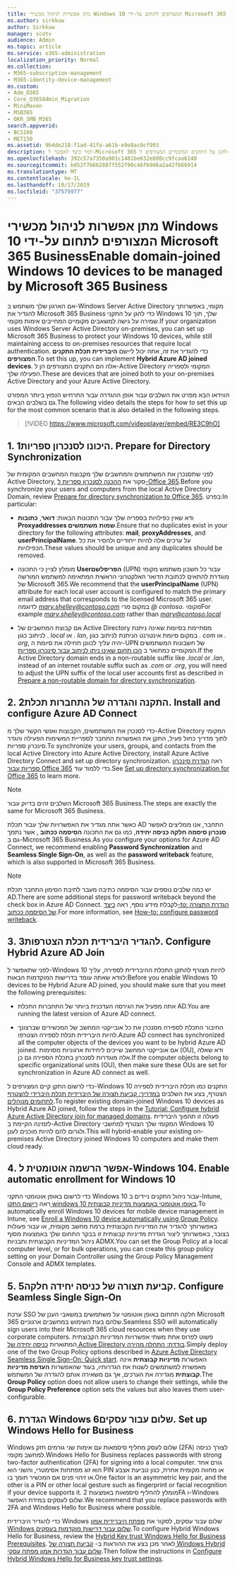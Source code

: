 ```yaml
---
title: מתן אפשרות לניהול מכשירי Windows 10 המצורפים לתחום על-ידי Microsoft 365 Business
ms.author: sirkkuw
author: Sirkkuw
manager: scotv
audience: Admin
ms.topic: article
ms.service: o365-administration
localization_priority: Normal
ms.collection:
- M365-subscription-management
- M365-identity-device-management
ms.custom:
- Adm_O365
- Core_O365Admin_Migration
- MiniMaven
- MSB365
- OKR_SMB_M365
search.appverid:
- BCS160
- MET150
ms.assetid: 9b4de218-f1ad-41fa-a61b-e9e8ac0cf993
description: למד כיצד לאפשר ל-Microsoft 365 להגן על התקנים המקומיים המצורפים ל-Windows 10.
ms.openlocfilehash: 392c57a7350a901c1481be632e880cc9fcaa6140
ms.sourcegitcommit: bd52f7b662887f552f90c46f69d6a2a42fb66914
ms.translationtype: MT
ms.contentlocale: he-IL
ms.lasthandoff: 10/17/2019
ms.locfileid: "37575977"
---
```

# <a name="enable-domain-joined-windows-10-devices-to-be-managed-by-microsoft-365-business"></a><span data-ttu-id="80a10-103">מתן אפשרות לניהול מכשירי Windows 10 המצורפים לתחום על-ידי Microsoft 365 Business</span><span class="sxs-lookup"><span data-stu-id="80a10-103">Enable domain-joined Windows 10 devices to be managed by Microsoft 365 Business</span></span>

<span data-ttu-id="80a10-104">אם הארגון שלך משתמש ב-Windows Server Active Directory מקומי, באפשרותך להגדיר את Microsoft 365 Business כדי להגן על התקני Windows 10 שלך, תוך שמירה על גישה למשאבים מקומיים המחייבים אימות מקומי.</span><span class="sxs-lookup"><span data-stu-id="80a10-104">If your organization uses Windows Server Active Directory on-premises, you can set up Microsoft 365 Business to protect your Windows 10 devices, while still maintaining access to on-premises resources that require local authentication.</span></span>
<span data-ttu-id="80a10-105">כדי להגדיר את זה, אתה יכול ליישם **היברידית תכלת התקנים המצורפים**.</span><span class="sxs-lookup"><span data-stu-id="80a10-105">To set this up, you can implement **Hybrid Azure AD joined devices**.</span></span> <span data-ttu-id="80a10-106">אלה הם התקנים המצורפים הן ל-Active Directory המקומי ולספריה הפעילה שלך.</span><span class="sxs-lookup"><span data-stu-id="80a10-106">These are devices that are joined both to your on-premises Active Directory and your Azure Active Directory.</span></span>

<span data-ttu-id="80a10-107">הווידאו הבא מפרט את השלבים עבור אופן ההגדרה עבור התרחיש הנפוץ ביותר המפורט גם בשלבים הבאים.</span><span class="sxs-lookup"><span data-stu-id="80a10-107">The following video details the steps for how to set this up for the most common scenario that is also detailed in the following steps.</span></span>

> [!VIDEO https://www.microsoft.com/videoplayer/embed/RE3C9hO]
  

## <a name="1-prepare-for-directory-synchronization"></a><span data-ttu-id="80a10-108">1. היכונו לסנכרון ספריות</span><span class="sxs-lookup"><span data-stu-id="80a10-108">1. Prepare for Directory Synchronization</span></span> 

<span data-ttu-id="80a10-109">לפני שתסנכרן את המשתמשים והמחשבים שלך מקבוצת המחשבים המקומית של Active Directory, סקור את [ההכנה לסנכרון ספריות ל-Office 365](https://docs.microsoft.com/office365/enterprise/prepare-for-directory-synchronization).</span><span class="sxs-lookup"><span data-stu-id="80a10-109">Before you synchronize your users and computers from the local Active Directory Domain, review [Prepare for directory synchronization to Office 365](https://docs.microsoft.com/office365/enterprise/prepare-for-directory-synchronization).</span></span> <span data-ttu-id="80a10-110">בפרט:</span><span class="sxs-lookup"><span data-stu-id="80a10-110">In particular:</span></span>

   - <span data-ttu-id="80a10-111">ודא שאין כפילויות בספריה שלך עבור התכונות הבאות: **דואר**, **כתובות Proxyaddresses שמות** **משתמשים**.</span><span class="sxs-lookup"><span data-stu-id="80a10-111">Ensure that no duplicates exist in your directory for the following attributes: **mail**, **proxyAddresses**, and **userPrincipalName**.</span></span> <span data-ttu-id="80a10-112">על ערכים אלה להיות ייחודיים ולהסיר את כל הכפילויות.</span><span class="sxs-lookup"><span data-stu-id="80a10-112">These values should be unique and any duplicates should be removed.</span></span>
   
   - <span data-ttu-id="80a10-113">מומלץ לציין כי התכונה **Userהפריפלשם** (UPN) עבור כל חשבון משתמש מקומי מוגדרת להתאים לכתובת הדואר האלקטרוני הראשית המתאימה למשתמש המורשה של Microsoft 365.</span><span class="sxs-lookup"><span data-stu-id="80a10-113">We recommend that the **userPrincipalName** (UPN) attribute for each local user account is configured to match the primary email address that corresponds to the licensed Microsoft 365 user.</span></span> <span data-ttu-id="80a10-114">לדוגמה *mary.shelley@contoso.com* במקום *מרי @ contoso. מקומי*</span><span class="sxs-lookup"><span data-stu-id="80a10-114">For example *mary.shelley@contoso.com* rather than *mary@contoso.local*</span></span>
   
   - <span data-ttu-id="80a10-115">אם קבוצת המחשבים של Active Directory מסתיימת בסיומת שאינה ניתנת לניתוב כגון *. local* או *. lan*, במקום סיומת אינטרנט הניתנת לניתוב כגון *. com* או *. org*, יהיה עליך לכוונן תחילה את סיומת ה-UPN של חשבונות המשתמשים המקומיים כמתואר ב [הכן תחום שאינו ניתן לניתוב עבור סינכרון ספריות](https://docs.microsoft.com/office365/enterprise/prepare-a-non-routable-domain-for-directory-synchronization).</span><span class="sxs-lookup"><span data-stu-id="80a10-115">If the Active Directory domain ends in a non-routable suffix like *.local* or *.lan*, instead of an internet routable suffix such as *.com* or *.org*, you will need to adjust the UPN suffix of the local user accounts first as described in [Prepare a non-routable domain for directory synchronization](https://docs.microsoft.com/office365/enterprise/prepare-a-non-routable-domain-for-directory-synchronization).</span></span> 

## <a name="2-install-and-configure-azure-ad-connect"></a><span data-ttu-id="80a10-116">2. התקנה והגדרה של התחברות תכלת</span><span class="sxs-lookup"><span data-stu-id="80a10-116">2. Install and configure Azure AD Connect</span></span>

<span data-ttu-id="80a10-117">כדי לסנכרן את המשתמשים, הקבוצות ואנשי הקשר שלך מ-Active Directory המקומי לתוך מדריך כחול פעיל, התקן את האפשרות התחבר לספריית המשימות הפעילה והגדר סינכרון ספריות.</span><span class="sxs-lookup"><span data-stu-id="80a10-117">To synchronize your users, groups, and contacts from the local Active Directory into Azure Active Directory, install Azure Active Directory Connect and set up directory synchronization.</span></span> <span data-ttu-id="80a10-118">ראה [הגדרת סינכרון ספריות עבור Office 365](https://support.office.com/article/1b3b5318-6977-42ed-b5c7-96fa74b08846) כדי ללמוד עוד.</span><span class="sxs-lookup"><span data-stu-id="80a10-118">See [Set up directory synchronization for Office 365](https://support.office.com/article/1b3b5318-6977-42ed-b5c7-96fa74b08846) to learn more.</span></span>

> [!NOTE]
> <span data-ttu-id="80a10-119">השלבים זהים בדיוק עבור Microsoft 365 Business.</span><span class="sxs-lookup"><span data-stu-id="80a10-119">The steps are exactly the same for Microsoft 365 Business.</span></span> 

<span data-ttu-id="80a10-120">כאשר אתה מגדיר את האפשרויות שלך עבור תכלת AD התחבר, אנו ממליצים לאפשר **סנכרון סיסמה** **חלקה כניסה יחידה**, כמו גם את התכונה **הסיסמה ככתוב** , אשר נתמך גם ב-Microsoft 365 Business.</span><span class="sxs-lookup"><span data-stu-id="80a10-120">As you configure your options for Azure AD Connect, we recommend enabling **Password Synchronization** and **Seamless Single Sign-On**, as well as the **password writeback** feature, which is also supported in Microsoft 365 Business.</span></span>

> [!NOTE]
> <span data-ttu-id="80a10-121">יש כמה שלבים נוספים עבור הסיסמה כתיבה מעבר לתיבת הסימון התחבר תכלת AD.</span><span class="sxs-lookup"><span data-stu-id="80a10-121">There are some additional steps for password writeback beyond the check box in Azure AD Connect.</span></span> <span data-ttu-id="80a10-122">לקבלת מידע נוסף, ראה [כיצד-to: הגדרת התצורה של הסיסמה ככתוב](https://docs.microsoft.com/azure/active-directory/authentication/howto-sspr-writeback).</span><span class="sxs-lookup"><span data-stu-id="80a10-122">For more information, see [How-to: configure password writeback](https://docs.microsoft.com/azure/active-directory/authentication/howto-sspr-writeback).</span></span> 

## <a name="3-configure-hybrid-azure-ad-join"></a><span data-ttu-id="80a10-123">3. להגדיר היברידית תכלת הצטרפות</span><span class="sxs-lookup"><span data-stu-id="80a10-123">3. Configure Hybrid Azure AD Join</span></span>

<span data-ttu-id="80a10-124">לפני שתאפשר ל-Windows 10 להיות מצורף להתקן התכלת ההיברידית לספירה, עליך לוודא שאתה עומד בדרישות המוקדמות הבאות:</span><span class="sxs-lookup"><span data-stu-id="80a10-124">Before you enable Windows 10 devices to be Hybrid Azure AD joined, you should make sure that you meet the following prerequisites:</span></span>

   - <span data-ttu-id="80a10-125">אתה מפעיל את הגירסה העדכנית ביותר של התחברות התכלת AD.</span><span class="sxs-lookup"><span data-stu-id="80a10-125">You are running the latest version of Azure AD connect.</span></span>

   - <span data-ttu-id="80a10-126">החיבור התכלת לספירה מסנכרן את כל אובייקטי המחשב של המכשירים שברצונך להיות היברידית תכלת לספירה הצטרפו.</span><span class="sxs-lookup"><span data-stu-id="80a10-126">Azure AD connect has synchronized all the computer objects of the devices you want to be hybrid Azure AD joined.</span></span> <span data-ttu-id="80a10-127">אם אובייקטי המחשב שייכים ליחידות ארגוניות מסוימות (OU), ודא שאלה אלה מוגדרות לסנכרון בתכלת הספירה גם כן.</span><span class="sxs-lookup"><span data-stu-id="80a10-127">If the computer objects belong to specific organizational units (OU), then make sure these OUs are set for synchronization in Azure AD connect as well.</span></span>

<span data-ttu-id="80a10-128">כדי לרשום התקן קיים המצורפים ל-Windows 10 התקנים כמו תכלת היברידית לספירה הצטרף, בצע את השלבים [במדריך: קביעת תצורה של היברידית תכלת היברידי להצטרף לתחומים מנוהלים](https://docs.microsoft.com/azure/active-directory/devices/hybrid-azuread-join-managed-domains#configure-hybrid-azure-ad-join).</span><span class="sxs-lookup"><span data-stu-id="80a10-128">To register existing domain-joined Windows 10 devices as Hybrid Azure AD joined, follow the steps in the [Tutorial: Configure hybrid Azure Active Directory join for managed domains](https://docs.microsoft.com/azure/active-directory/devices/hybrid-azuread-join-managed-domains#configure-hybrid-azure-ad-join).</span></span> <span data-ttu-id="80a10-129">פעולה זו תהפוך היברידית לזמינה הקיימת ב-Active Directory המקומי שלך הצטרף למחשבי Windows 10 ולגרום להם להיות מוכנים לענן.</span><span class="sxs-lookup"><span data-stu-id="80a10-129">This will hybrid-enable your existing on-premises Active Directory joined Windows 10 computers and make them cloud ready.</span></span>
    
## <a name="4-enable-automatic-enrollment-for-windows-10"></a><span data-ttu-id="80a10-130">4. אפשר הרשמה אוטומטית ל-Windows 10</span><span class="sxs-lookup"><span data-stu-id="80a10-130">4. Enable automatic enrollment for Windows 10</span></span>

 <span data-ttu-id="80a10-131">כדי לרשום באופן אוטומטי התקני Windows 10 עבור ניהול התקנים ניידים ב-Intune, ראה [רישום התקן windows 10 באופן אוטומטי באמצעות מדיניות קבוצתית](https://docs.microsoft.com/windows/client-management/mdm/enroll-a-windows-10-device-automatically-using-group-policy).</span><span class="sxs-lookup"><span data-stu-id="80a10-131">To automatically enroll Windows 10 devices for mobile device management in Intune, see [Enroll a Windows 10 device automatically using Group Policy](https://docs.microsoft.com/windows/client-management/mdm/enroll-a-windows-10-device-automatically-using-group-policy).</span></span> <span data-ttu-id="80a10-132">באפשרותך להגדיר את המדיניות הקבוצתית ברמת מחשב מקומית, או עבור פעולות בצובר, באפשרותך ליצור הגדרת מדיניות קבוצתית זו בבקר התחום שלך באמצעות מסוף ניהול המדיניות הקבוצתית ותבניות ADMX.</span><span class="sxs-lookup"><span data-stu-id="80a10-132">You can set the Group Policy at a local computer level, or for bulk operations, you can create this group policy setting on your Domain Controller using the Group Policy Management Console and ADMX templates.</span></span>

## <a name="5-configure-seamless-single-sign-on"></a><span data-ttu-id="80a10-133">5. קביעת תצורה של כניסה יחידה חלקה</span><span class="sxs-lookup"><span data-stu-id="80a10-133">5. Configure Seamless Single Sign-On</span></span>

  <span data-ttu-id="80a10-134">ערכת SSO חלקה תחתום באופן אוטומטי על משתמשים במשאבי הענן של Microsoft 365 שלהם בעת השימוש במחשבים ארגוניים.</span><span class="sxs-lookup"><span data-stu-id="80a10-134">Seamless SSO will automatically sign users into their Microsoft 365 cloud resources when they use corporate computers.</span></span> <span data-ttu-id="80a10-135">פשוט לפרוס אחת משתי אפשרויות המדיניות הקבוצתית המתוארות [כניסה יחידה של Active Directory בודדת: התחלה מהירה](https://docs.microsoft.com/azure/active-directory/hybrid/how-to-connect-sso-quick-start#step-2-enable-the-feature).</span><span class="sxs-lookup"><span data-stu-id="80a10-135">Simply deploy one of the two Group Policy options described in [Azure Active Directory Seamless Single Sign-On: Quick start](https://docs.microsoft.com/azure/active-directory/hybrid/how-to-connect-sso-quick-start#step-2-enable-the-feature).</span></span> <span data-ttu-id="80a10-136">האפשרות **מדיניות קבוצתית** אינה מאפשרת למשתמשים לשנות את הגדרותיו, בעוד שהאפשרות **העדפת מדיניות קבוצתית** מגדירה את הערכים, אך גם משאירה אותם להגדרה של המשתמש.</span><span class="sxs-lookup"><span data-stu-id="80a10-136">The **Group Policy** option does not allow users to change their settings, while the **Group Policy Preference** option sets the values but also leaves them user-configurable.</span></span>

## <a name="6-set-up-windows-hello-for-business"></a><span data-ttu-id="80a10-137">6. הגדרת Windows שלום עבור עסקים</span><span class="sxs-lookup"><span data-stu-id="80a10-137">6. Set up Windows Hello for Business</span></span>

 <span data-ttu-id="80a10-138">Windows שלום לעסק מחליף סיסמאות עם אימות שני גורמים חזק (2FA) לצורך כניסה למחשב מקומי.</span><span class="sxs-lookup"><span data-stu-id="80a10-138">Windows Hello for Business replaces passwords with strong two-factor authentication (2FA) for signing into a local computer.</span></span> <span data-ttu-id="80a10-139">גורם אחד הוא זוג מפתחות אסימטרי, והשני הוא PIN או מחווה מקומית אחרת, כגון טביעת אצבע או זיהוי פנים אם המכשיר תומך בו.</span><span class="sxs-lookup"><span data-stu-id="80a10-139">One factor is an asymmetric key pair, and the other is a PIN or other local gesture such as fingerprint or facial recognition if your device supports it.</span></span> <span data-ttu-id="80a10-140">מומלץ להחליף סיסמאות באמצעות 2FA ו-Windows שלום לעסקים במידת האפשר.</span><span class="sxs-lookup"><span data-stu-id="80a10-140">We recommend that you replace passwords with 2FA and Windows Hello for Business where possible.</span></span>

<span data-ttu-id="80a10-141">כדי להגדיר היברידית Windows שלום עבור עסקים, לסקור את [מפתח היברידית אמון Windows שלום עבור דרישות מוקדמות בעסקים](https://docs.microsoft.com/windows/security/identity-protection/hello-for-business/hello-hybrid-key-trust-prereqs).</span><span class="sxs-lookup"><span data-stu-id="80a10-141">To configure Hybrid Windows Hello for Business, review the [Hybrid Key trust Windows Hello for Business Prerequisites](https://docs.microsoft.com/windows/security/identity-protection/hello-for-business/hello-hybrid-key-trust-prereqs).</span></span> <span data-ttu-id="80a10-142">לאחר מכן בצע את ההוראות ב- [קביעת תצורה של Windows Hybrid שלום עבור הגדרות אמון מפתח עסקי](https://docs.microsoft.com/windows/security/identity-protection/hello-for-business/hello-hybrid-key-whfb-settings).</span><span class="sxs-lookup"><span data-stu-id="80a10-142">Then follow the instructions in [Configure Hybrid Windows Hello for Business key trust settings](https://docs.microsoft.com/windows/security/identity-protection/hello-for-business/hello-hybrid-key-whfb-settings).</span></span> 
